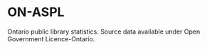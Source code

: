 # ON-ASPL
Ontario public library statistics. Source data available under Open Government Licence-Ontario.
